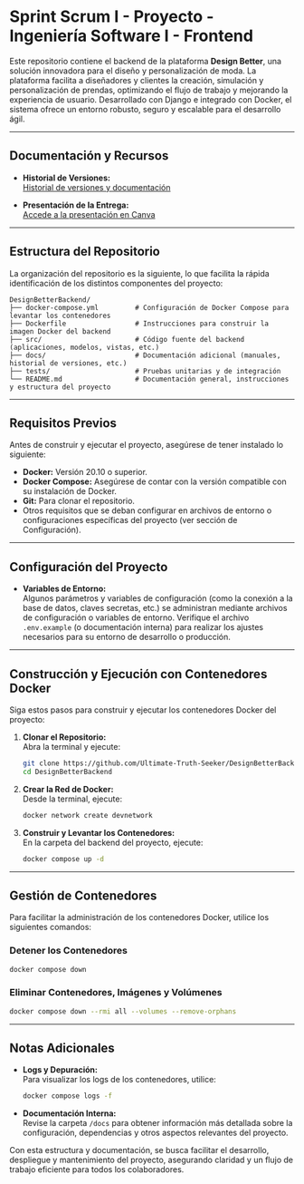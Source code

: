 # Sprint Scrum I - Proyecto - Ingeniería Software I - Frontend

Este repositorio contiene el backend de la plataforma **Design Better**, una solución innovadora para el diseño y personalización de moda. La plataforma facilita a diseñadores y clientes la creación, simulación y personalización de prendas, optimizando el flujo de trabajo y mejorando la experiencia de usuario. Desarrollado con Django e integrado con Docker, el sistema ofrece un entorno robusto, seguro y escalable para el desarrollo ágil.

---

## Documentación y Recursos

- **Historial de Versiones:**  
  [Historial de versiones y documentación](https://uvggt-my.sharepoint.com/:w:/g/personal/piv23574_uvg_edu_gt/EZJRR6nZmgVLvWhW3ljZVaABUmeDmoFEFqZ2tBmaSOk5ng?e=v5Vjpr)

- **Presentación de la Entrega:**  
  [Accede a la presentación en Canva](https://www.canva.com/design/DAGj6A2ls68/VbwZEe7RZ4ySxEQi0gXDhA/edit?utm_content=DAGj6A2ls68&utm_campaign=designshare&utm_medium=link2&utm_source=sharebutton)

---

## Estructura del Repositorio

La organización del repositorio es la siguiente, lo que facilita la rápida identificación de los distintos componentes del proyecto:

```
DesignBetterBackend/
├── docker-compose.yml         # Configuración de Docker Compose para levantar los contenedores
├── Dockerfile                 # Instrucciones para construir la imagen Docker del backend
├── src/                       # Código fuente del backend (aplicaciones, modelos, vistas, etc.)
├── docs/                      # Documentación adicional (manuales, historial de versiones, etc.)
├── tests/                     # Pruebas unitarias y de integración
└── README.md                  # Documentación general, instrucciones y estructura del proyecto
```

---

## Requisitos Previos

Antes de construir y ejecutar el proyecto, asegúrese de tener instalado lo siguiente:

- **Docker:** Versión 20.10 o superior.
- **Docker Compose:** Asegúrese de contar con la versión compatible con su instalación de Docker.
- **Git:** Para clonar el repositorio.
- Otros requisitos que se deban configurar en archivos de entorno o configuraciones específicas del proyecto (ver sección de Configuración).

---

## Configuración del Proyecto

- **Variables de Entorno:**  
  Algunos parámetros y variables de configuración (como la conexión a la base de datos, claves secretas, etc.) se administran mediante archivos de configuración o variables de entorno. Verifique el archivo `.env.example` (o documentación interna) para realizar los ajustes necesarios para su entorno de desarrollo o producción.

---

## Construcción y Ejecución con Contenedores Docker

Siga estos pasos para construir y ejecutar los contenedores Docker del proyecto:

1. **Clonar el Repositorio:**  
   Abra la terminal y ejecute:
   ```bash
   git clone https://github.com/Ultimate-Truth-Seeker/DesignBetterBackend.git
   cd DesignBetterBackend
   ```

2. **Crear la Red de Docker:**  
   Desde la terminal, ejecute:
   ```bash
   docker network create devnetwork
   ```

3. **Construir y Levantar los Contenedores:**  
   En la carpeta del backend del proyecto, ejecute:
   ```bash
   docker compose up -d
   ```

---

## Gestión de Contenedores

Para facilitar la administración de los contenedores Docker, utilice los siguientes comandos:

### Detener los Contenedores
```bash
docker compose down
```

### Eliminar Contenedores, Imágenes y Volúmenes
```bash
docker compose down --rmi all --volumes --remove-orphans
```

---

## Notas Adicionales

- **Logs y Depuración:**  
  Para visualizar los logs de los contenedores, utilice:
  ```bash
  docker compose logs -f
  ```
- **Documentación Interna:**  
  Revise la carpeta `/docs` para obtener información más detallada sobre la configuración, dependencias y otros aspectos relevantes del proyecto.


Con esta estructura y documentación, se busca facilitar el desarrollo, despliegue y mantenimiento del proyecto, asegurando claridad y un flujo de trabajo eficiente para todos los colaboradores.
